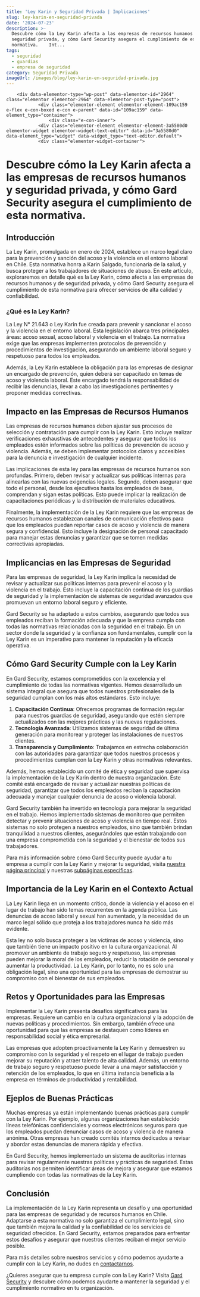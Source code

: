 ```yaml
---
title: 'Ley Karin y Seguridad Privada | Implicaciones'
slug: ley-karin-en-seguridad-privada
date: '2024-07-23'
description: >-
  Descubre cómo la Ley Karin afecta a las empresas de recursos humanos y
  seguridad privada, y cómo Gard Security asegura el cumplimiento de esta
  normativa.    Int...
tags:
  - seguridad
  - guardias
  - empresa de seguridad
category: Seguridad Privada
imageUrl: /images/blog/ley-karin-en-seguridad-privada.jpg
---
```


		<div data-elementor-type="wp-post" data-elementor-id="2964" class="elementor elementor-2964" data-elementor-post-type="post">
				<div class="elementor-element elementor-element-109ac159 e-flex e-con-boxed e-con e-parent" data-id="109ac159" data-element_type="container">
					<div class="e-con-inner">
				<div class="elementor-element elementor-element-3a5580d0 elementor-widget elementor-widget-text-editor" data-id="3a5580d0" data-element_type="widget" data-widget_type="text-editor.default">
				<div class="elementor-widget-container">
									
<h1 class="wp-block-heading" id="h-descubre-como-la-ley-karin-afecta-a-las-empresas-de-recursos-humanos-y-seguridad-privada-y-como-gard-security-asegura-el-cumplimiento-de-esta-normativa">Descubre cómo la Ley Karin afecta a las empresas de recursos humanos y seguridad privada, y cómo Gard Security asegura el cumplimiento de esta normativa.</h1>



<h2 class="wp-block-heading" id="h-introduccion">Introducción</h2>



<p>La Ley Karin, promulgada en enero de 2024, establece un marco legal claro para la prevención y sanción del acoso y la violencia en el entorno laboral en Chile. Esta normativa honra a Karin Salgado, funcionaria de la salud, y busca proteger a los trabajadores de situaciones de abuso. En este artículo, exploraremos en detalle qué es la Ley Karin, cómo afecta a las empresas de recursos humanos y de seguridad privada, y cómo Gard Security asegura el cumplimiento de esta normativa para ofrecer servicios de alta calidad y confiabilidad.</p>



<h3 class="wp-block-heading" id="h-que-es-la-ley-karin">¿Qué es la Ley Karin?</h3>



<p>La Ley N° 21.643 o Ley Karin fue creada para prevenir y sancionar el acoso y la violencia en el entorno laboral. Esta legislación abarca tres principales áreas: acoso sexual, acoso laboral y violencia en el trabajo. La normativa exige que las empresas implementen protocolos de prevención y procedimientos de investigación, asegurando un ambiente laboral seguro y respetuoso para todos los empleados.</p>



<p>Además, la Ley Karin establece la obligación para las empresas de designar un encargado de prevención, quien deberá ser capacitado en temas de acoso y violencia laboral. Este encargado tendrá la responsabilidad de recibir las denuncias, llevar a cabo las investigaciones pertinentes y proponer medidas correctivas.</p>



<h2 class="wp-block-heading" id="h-impacto-en-las-empresas-de-recursos-humanos">Impacto en las Empresas de Recursos Humanos</h2>



<p>Las empresas de recursos humanos deben ajustar sus procesos de selección y contratación para cumplir con la Ley Karin. Esto incluye realizar verificaciones exhaustivas de antecedentes y asegurar que todos los empleados estén informados sobre las políticas de prevención de acoso y violencia. Además, se deben implementar protocolos claros y accesibles para la denuncia e investigación de cualquier incidente.</p>



<p>Las implicaciones de esta ley para las empresas de recursos humanos son profundas. Primero, deben revisar y actualizar sus políticas internas para alinearlas con las nuevas exigencias legales. Segundo, deben asegurar que todo el personal, desde los ejecutivos hasta los empleados de base, comprendan y sigan estas políticas. Esto puede implicar la realización de capacitaciones periódicas y la distribución de materiales educativos.</p>



<p>Finalmente, la implementación de la Ley Karin requiere que las empresas de recursos humanos establezcan canales de comunicación efectivos para que los empleados puedan reportar casos de acoso y violencia de manera segura y confidencial. Esto incluye la designación de personal capacitado para manejar estas denuncias y garantizar que se tomen medidas correctivas apropiadas.</p>



<h2 class="wp-block-heading" id="h-implicancias-en-las-empresas-de-seguridad">Implicancias en las Empresas de Seguridad</h2>



<p>Para las empresas de seguridad, la Ley Karin implica la necesidad de revisar y actualizar sus políticas internas para prevenir el acoso y la violencia en el trabajo. Esto incluye la capacitación continua de los guardias de seguridad y la implementación de sistemas de seguridad avanzados que promuevan un entorno laboral seguro y eficiente.</p>



<p>Gard Security se ha adaptado a estos cambios, asegurando que todos sus empleados reciban la formación adecuada y que la empresa cumpla con todas las normativas relacionadas con la seguridad en el trabajo. En un sector donde la seguridad y la confianza son fundamentales, cumplir con la Ley Karin es un imperativo para mantener la reputación y la eficacia operativa.</p>



<h2 class="wp-block-heading" id="h-como-gard-security-cumple-con-la-ley-karin">Cómo Gard Security Cumple con la Ley Karin</h2>



<p>En Gard Security, estamos comprometidos con la excelencia y el cumplimiento de todas las normativas vigentes. Hemos desarrollado un sistema integral que asegura que todos nuestros profesionales de la seguridad cumplan con los más altos estándares. Esto incluye:</p>



<ol class="wp-block-list">
<li><strong>Capacitación Continua</strong>: Ofrecemos programas de formación regular para nuestros guardias de seguridad, asegurando que estén siempre actualizados con las mejores prácticas y las nuevas regulaciones.</li>



<li><strong>Tecnología Avanzada</strong>: Utilizamos sistemas de seguridad de última generación para monitorear y proteger las instalaciones de nuestros clientes.</li>



<li><strong>Transparencia y Cumplimiento</strong>: Trabajamos en estrecha colaboración con las autoridades para garantizar que todos nuestros procesos y procedimientos cumplan con la Ley Karin y otras normativas relevantes.</li>
</ol>



<p>Además, hemos establecido un comité de ética y seguridad que supervisa la implementación de la Ley Karin dentro de nuestra organización. Este comité está encargado de revisar y actualizar nuestras políticas de seguridad, garantizar que todos los empleados reciban la capacitación adecuada y manejar cualquier denuncia de acoso o violencia laboral.</p>



<p>Gard Security también ha invertido en tecnología para mejorar la seguridad en el trabajo. Hemos implementado sistemas de monitoreo que permiten detectar y prevenir situaciones de acoso y violencia en tiempo real. Estos sistemas no solo protegen a nuestros empleados, sino que también brindan tranquilidad a nuestros clientes, asegurándoles que están trabajando con una empresa comprometida con la seguridad y el bienestar de todos sus trabajadores.</p>



<p>Para más información sobre cómo Gard Security puede ayudar a tu empresa a cumplir con la Ley Karin y mejorar tu seguridad, visita <a href="https://gard.cl">nuestra página principal</a> y nuestras <a href="https://gard.cl">subpáginas específicas</a>.</p>



<h2 class="wp-block-heading" id="h-importancia-de-la-ley-karin-en-el-contexto-actual">Importancia de la Ley Karin en el Contexto Actual</h2>



<p>La Ley Karin llega en un momento crítico, donde la violencia y el acoso en el lugar de trabajo han sido temas recurrentes en la agenda pública. Las denuncias de acoso laboral y sexual han aumentado, y la necesidad de un marco legal sólido que proteja a los trabajadores nunca ha sido más evidente.</p>



<p>Esta ley no solo busca proteger a las víctimas de acoso y violencia, sino que también tiene un impacto positivo en la cultura organizacional. Al promover un ambiente de trabajo seguro y respetuoso, las empresas pueden mejorar la moral de los empleados, reducir la rotación de personal y aumentar la productividad. La Ley Karin, por lo tanto, no es solo una obligación legal, sino una oportunidad para las empresas de demostrar su compromiso con el bienestar de sus empleados.</p>



<h2 class="wp-block-heading" id="h-retos-y-oportunidades-para-las-empresas">Retos y Oportunidades para las Empresas</h2>



<p>Implementar la Ley Karin presenta desafíos significativos para las empresas. Requiere un cambio en la cultura organizacional y la adopción de nuevas políticas y procedimientos. Sin embargo, también ofrece una oportunidad para que las empresas se destaquen como líderes en responsabilidad social y ética empresarial.</p>



<p>Las empresas que adopten proactivamente la Ley Karin y demuestren su compromiso con la seguridad y el respeto en el lugar de trabajo pueden mejorar su reputación y atraer talento de alta calidad. Además, un entorno de trabajo seguro y respetuoso puede llevar a una mayor satisfacción y retención de los empleados, lo que en última instancia beneficia a la empresa en términos de productividad y rentabilidad.</p>



<h2 class="wp-block-heading" id="h-ejeplos-de-buenas-practicas">Ejeplos de Buenas Prácticas</h2>



<p>Muchas empresas ya están implementando buenas prácticas para cumplir con la Ley Karin. Por ejemplo, algunas organizaciones han establecido líneas telefónicas confidenciales y correos electrónicos seguros para que los empleados puedan denunciar casos de acoso y violencia de manera anónima. Otras empresas han creado comités internos dedicados a revisar y abordar estas denuncias de manera rápida y efectiva.</p>



<p>En Gard Security, hemos implementado un sistema de auditorías internas para revisar regularmente nuestras políticas y prácticas de seguridad. Estas auditorías nos permiten identificar áreas de mejora y asegurar que estamos cumpliendo con todas las normativas de la Ley Karin.</p>



<h2 class="wp-block-heading" id="h-conclusion">Conclusión</h2>



<p>La implementación de la Ley Karin representa un desafío y una oportunidad para las empresas de seguridad y de recursos humanos en Chile. Adaptarse a esta normativa no solo garantiza el cumplimiento legal, sino que también mejora la calidad y la confiabilidad de los servicios de seguridad ofrecidos. En Gard Security, estamos preparados para enfrentar estos desafíos y asegurar que nuestros clientes reciban el mejor servicio posible.</p>



<p>Para más detalles sobre nuestros servicios y cómo podemos ayudarte a cumplir con la Ley Karin, no dudes en <a href="https://gard.cl">contactarnos</a>.</p>



<p>¿Quieres asegurar que tu empresa cumple con la Ley Karin? Visita <a href="https://gard.cl">Gard Security</a> y descubre cómo podemos ayudarte a mantener la seguridad y el cumplimiento normativo en tu organización.</p>
								</div>
				</div>
					</div>
				</div>
				</div>
		
